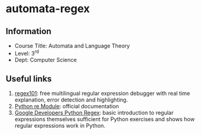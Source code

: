 # automata-regex
## Information
- Course Title: Automata and Language Theory
- Level: 3<sup>rd</sup>
- Dept: Computer Science 
## Useful links
1. [regex101](https://www.regex101.com): free multilingual regular expression debugger with real time explanation, error detection and highlighting.
2. [Python re Module](https://docs.python.org/3/library/re.html): official documentation
3. [Google Developers Python Regex](https://developers.google.com/edu/python/regular-expressions): basic introduction to regular expressions themselves sufficient for  Python exercises and shows how regular expressions work in Python.
